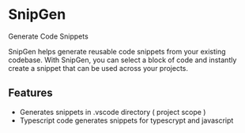 # SnipGen

Generate Code Snippets

SnipGen helps generate reusable code snippets from your existing codebase. With SnipGen, you can select a block of code and instantly create a snippet that can be used across your projects.

## Features

- Generates snippets in .vscode directory ( project scope )
- Typescript code generates snippets for typescrypt and javascript
